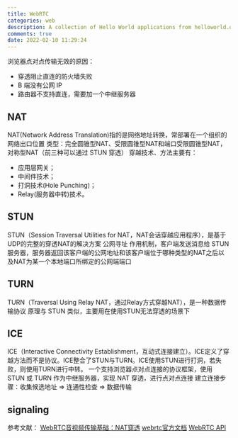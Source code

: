 ```yaml
---
title: WebRTC
categories: web
description: A collection of Hello World applications from helloworld.org.
comments: true
date: 2022-02-10 11:29:24
---
```

浏览器点对点传输无效的原因：
- 穿透阻止直连的防火墙失败
- B 端没有公网 IP
- 路由器不支持直连，需要加一个中继服务器

## NAT
NAT(Network Address Translation)指的是网络地址转换，常部署在一个组织的网络出口位置
类型：完全圆锥型NAT、受限圆锥型NAT和端口受限圆锥型NAT，对称型NAT（前三种可以通过 STUN 穿透）
穿越技术、方法主要有：
- 应用层网关；
- 中间件技术；
- 打洞技术(Hole Punching)；
- Relay(服务器中转)技术。

## STUN 
STUN（Session Traversal Utilities for NAT，NAT会话穿越应用程序），是基于UDP的完整的穿透NAT的解决方案
公网寻址 
作用机制，客户端发送消息给 STUN 服务器，服务器返回该客户端的公网地址和该客户端位于哪种类型的NAT之后以及NAT为某一个本地端口所绑定的公网端端口

## TURN
TURN（Traversal Using Relay NAT，通过Relay方式穿越NAT），是一种数据传输协议
原理与 STUN 类似，主要用在使用STUN无法穿透的场景下

## ICE 
ICE（Interactive Connectivity Establishment，互动式连接建立）。ICE定义了穿越方法而不是协议。ICE整合了STUN与TURN。ICE使用STUN进行打洞，若失败，则使用TURN进行中转。
一个支持浏览器点对点连接的协议框架，使用 STUN 或 TURN 作为中继服务器，实现 NAT 穿透，进行点对点连接
建立连接步骤：收集候选地址 => 连通性检查 => 数据传输

## signaling 

参考文献：
[WebRTC音视频传输基础：NAT穿透](https://blog.jianchihu.net/webrtc-av-transport-basis-nat-traversal.html#toc-10)
[webrtc官方文档](https://webrtc.org/getting-started/overview?hl=en)
[WebRTC API](https://developer.mozilla.org/zh-CN/docs/Web/API/WebRTC_API)